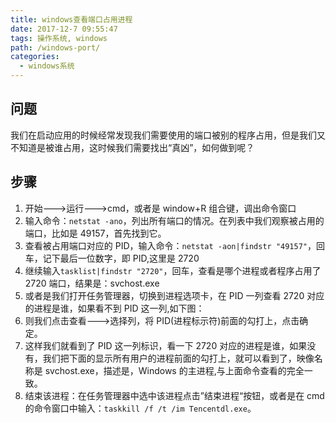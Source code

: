 ```yaml
---
title: windows查看端口占用进程
date: 2017-12-7 09:55:47
tags: 操作系统, windows
path: /windows-port/
categories:
  - windows系统
---
```


## 问题

我们在启动应用的时候经常发现我们需要使用的端口被别的程序占用，但是我们又不知道是被谁占用，这时候我们需要找出“真凶”，如何做到呢？

## 步骤

1. 开始--->运行--->cmd，或者是 window+R 组合键，调出命令窗口
2. 输入命令：`netstat -ano`，列出所有端口的情况。在列表中我们观察被占用的端口，比如是 49157，首先找到它。
3. 查看被占用端口对应的 PID，输入命令：`netstat -aon|findstr "49157"`，回车，记下最后一位数字，即 PID,这里是 2720
4. 继续输入`tasklist|findstr "2720"`，回车，查看是哪个进程或者程序占用了 2720 端口，结果是：svchost.exe
5. 或者是我们打开任务管理器，切换到进程选项卡，在 PID 一列查看 2720 对应的进程是谁，如果看不到 PID 这一列,如下图：
6. 则我们点击查看--->选择列，将 PID(进程标示符)前面的勾打上，点击确定。
7. 这样我们就看到了 PID 这一列标识，看一下 2720 对应的进程是谁，如果没有，我们把下面的显示所有用户的进程前面的勾打上，就可以看到了，映像名称是 svchost.exe，描述是，Windows 的主进程,与上面命令查看的完全一致。
8. 结束该进程：在任务管理器中选中该进程点击”结束进程“按钮，或者是在 cmd 的命令窗口中输入：`taskkill /f /t /im Tencentdl.exe`。
